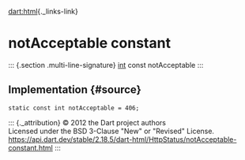 [dart:html](../../dart-html/dart-html-library){._links-link}

notAcceptable constant
======================

::: {.section .multi-line-signature}
[int](../../dart-core/int-class) const notAcceptable
:::

Implementation {#source}
--------------

``` {.language-dart data-language="dart"}
static const int notAcceptable = 406;
```

::: {._attribution}
© 2012 the Dart project authors\
Licensed under the BSD 3-Clause \"New\" or \"Revised\" License.\
<https://api.dart.dev/stable/2.18.5/dart-html/HttpStatus/notAcceptable-constant.html>
:::
